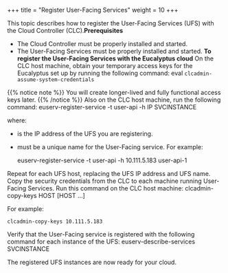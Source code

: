 +++
title = "Register User-Facing Services"
weight = 10
+++

This topic describes how to register the User-Facing Services (UFS) with the Cloud Controller (CLC).**Prerequisites** 

* The Cloud Controller must be properly installed and started. 
* The User-Facing Services must be properly installed and started. 
**To register the User-Facing Services with the Eucalyptus cloud** On the CLC host machine, obtain your temporary access keys for the Eucalyptus set up by running the following command: 
    eval `clcadmin-assume-system-credentials`


{{% notice note %}}
You will create longer-lived and fully functional access keys later. 
{{% /notice %}}
Also on the CLC host machine, run the following command: 
    euserv-register-service -t user-api -h IP SVCINSTANCE

where: 



* is the IP address of the UFS you are registering. 
* must be a unique name for the User-Facing service. 
For example: 


    euserv-register-service -t user-api -h 10.111.5.183 user-api-1

Repeat for each UFS host, replacing the UFS IP address and UFS name. Copy the security credentials from the CLC to each machine running User-Facing Services. Run this command on the CLC host machine: 
    clcadmin-copy-keys HOST [HOST ...]

For example: 


    clcadmin-copy-keys 10.111.5.183

Verify that the User-Facing service is registered with the following command for each instance of the UFS: 
    euserv-describe-services SVCINSTANCE

The registered UFS instances are now ready for your cloud. 

